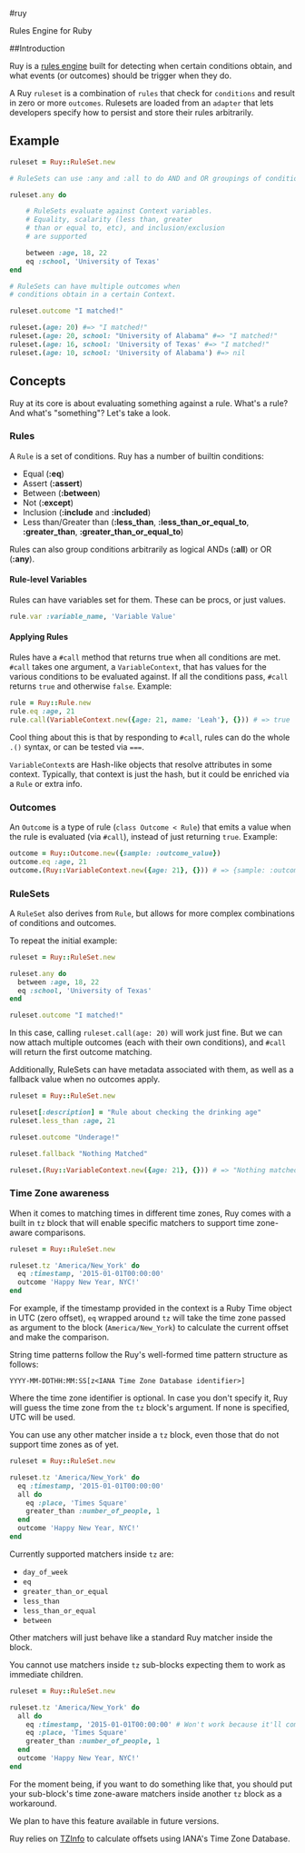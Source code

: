 #ruy

Rules Engine for Ruby

##Introduction

Ruy is a [rules engine](http://en.wikipedia.org/wiki/Business_rules_engine) built for detecting when certain conditions obtain, and what events (or outcomes) should be trigger when they do.

A Ruy `ruleset` is a combination of `rules` that check for `conditions` and result in zero or more `outcomes`. Rulesets are loaded from an `adapter` that lets developers specify how to persist and store their rules arbitrarily.

## Example
```ruby
ruleset = Ruy::RuleSet.new

# RuleSets can use :any and :all to do AND and OR groupings of conditions.

ruleset.any do

    # RuleSets evaluate against Context variables.
    # Equality, scalarity (less than, greater
    # than or equal to, etc), and inclusion/exclusion
    # are supported

    between :age, 18, 22
    eq :school, 'University of Texas'
end

# RuleSets can have multiple outcomes when
# conditions obtain in a certain Context.

ruleset.outcome "I matched!"

ruleset.(age: 20) #=> "I matched!"
ruleset.(age: 20, school: "University of Alabama" #=> "I matched!"
ruleset.(age: 16, school: 'University of Texas' #=> "I matched!"
ruleset.(age: 10, school: 'University of Alabama') #=> nil
```

## Concepts

Ruy at its core is about evaluating something against a rule. What's a rule? And what's "something"? Let's take a look.

### Rules

A `Rule` is a set of conditions. Ruy has a number of builtin conditions:

* Equal (**:eq**)
* Assert (**:assert**)
* Between (**:between**)
* Not (**:except**)
* Inclusion (**:include** and **:included**)
* Less than/Greater than (**:less\_than**, **:less\_than\_or\_equal\_to**, **:greater\_than**, **:greater\_than\_or\_equal\_to**)

Rules can also group conditions arbitrarily as logical ANDs (**:all**) or OR (**:any**).

#### Rule-level Variables

Rules can have variables set for them. These can be procs, or just values.

```ruby
rule.var :variable_name, 'Variable Value'
```
#### Applying Rules

Rules have a `#call` method that returns true when all conditions are met. `#call` takes one argument, a `VariableContext`, that has values for the various conditions to be evaluated against. If all the conditions pass, `#call` returns `true` and otherwise `false`. Example:

```ruby
rule = Ruy::Rule.new
rule.eq :age, 21
rule.call(VariableContext.new({age: 21, name: 'Leah'}, {})) # => true
```

Cool thing about this is that by responding to `#call`, rules can do the whole `.()` syntax, or can be tested via `===`.

`VariableContext`s are Hash-like objects that resolve attributes in some context. Typically, that context is just the hash, but it could be enriched via a `Rule` or extra info.

### Outcomes

An `Outcome` is a type of rule (`class Outcome < Rule`) that emits a value when the rule is evaluated (via `#call`), instead of just returning `true`. Example:

```ruby
outcome = Ruy::Outcome.new({sample: :outcome_value})
outcome.eq :age, 21
outcome.(Ruy::VariableContext.new({age: 21}, {})) # => {sample: :outcome_value}
```

### RuleSets

A `RuleSet` also derives from `Rule`, but allows for more complex combinations of conditions and outcomes.

To repeat the initial example:

```ruby
ruleset = Ruy::RuleSet.new

ruleset.any do
  between :age, 18, 22
  eq :school, 'University of Texas'
end

ruleset.outcome "I matched!"
```

In this case, calling `ruleset.call(age: 20)` will work just fine. But we can now attach multiple outcomes (each with their own conditions), and `#call` will return the first outcome matching.

Additionally, RuleSets can have metadata associated with them, as well as a fallback value when no outcomes apply.

```ruby
ruleset = Ruy::RuleSet.new

ruleset[:description] = "Rule about checking the drinking age"
ruleset.less_than :age, 21

ruleset.outcome "Underage!"

ruleset.fallback "Nothing Matched"

ruleset.(Ruy::VariableContext.new({age: 21}, {})) # => "Nothing matched"
```

### Time Zone awareness

When it comes to matching times in different time zones, Ruy comes with a built in `tz` block that will enable specific matchers to support time zone-aware comparisons.

```ruby
ruleset = Ruy::RuleSet.new

ruleset.tz 'America/New_York' do
  eq :timestamp, '2015-01-01T00:00:00'
  outcome 'Happy New Year, NYC!'
end
```

For example, if the timestamp provided in the context is a Ruby Time object in UTC (zero offset), `eq` wrapped around `tz` will take the time zone passed as argument to the block (`America/New_York`) to calculate the current offset and make the comparison.

String time patterns follow the Ruy's well-formed time pattern structure as follows:

`YYYY-MM-DDTHH:MM:SS[z<IANA Time Zone Database identifier>]`

Where the time zone identifier is optional. In case you don't specify it, Ruy will guess the time zone from the `tz` block's argument. If none is specified, UTC will be used.

You can use any other matcher inside a `tz` block, even those that do not support time zones as of yet.

```ruby
ruleset = Ruy::RuleSet.new

ruleset.tz 'America/New_York' do
  eq :timestamp, '2015-01-01T00:00:00'
  all do
    eq :place, 'Times Square'
    greater_than :number_of_people, 1
  end
  outcome 'Happy New Year, NYC!'
end
```

Currently supported matchers inside `tz` are:
* `day_of_week`
* `eq`
* `greater_than_or_equal`
* `less_than`
* `less_than_or_equal`
* `between`

Other matchers will just behave like a standard Ruy matcher inside the block.

You cannot use matchers inside `tz` sub-blocks expecting them to work as immediate children.

```ruby
ruleset = Ruy::RuleSet.new

ruleset.tz 'America/New_York' do
  all do
    eq :timestamp, '2015-01-01T00:00:00' # Won't work because it'll compare against the String
    eq :place, 'Times Square'
    greater_than :number_of_people, 1
  end
  outcome 'Happy New Year, NYC!'
end
```

For the moment being, if you want to do something like that, you should put your sub-block's time zone-aware matchers inside another `tz` block as a workaround.

We plan to have this feature available in future versions.

Ruy relies on [TZInfo](http://tzinfo.github.io/ "TZ Info website") to calculate offsets using IANA's Time Zone Database.
